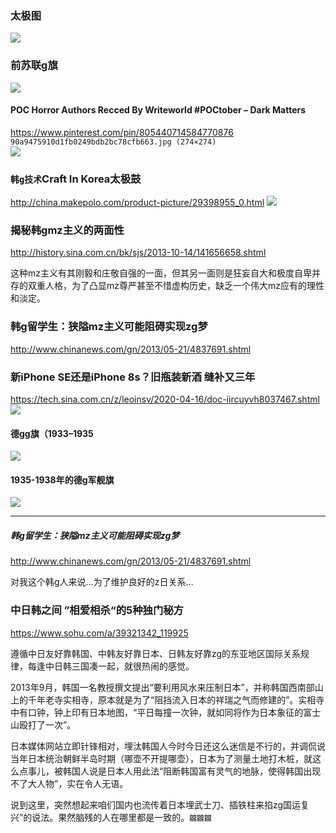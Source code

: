 ### 太极图
![](https://upload.wikimedia.org/wikipedia/commons/1/17/Yin_yang.svg)

### 前苏联g旗
![](https://upload.wikimedia.org/wikipedia/commons/a/a9/Flag_of_the_Soviet_Union.svg)

#### POC Horror Authors Recced By Writeworld #POCtober – Dark Matters
https://www.pinterest.com/pin/805440714584770876
`90a9475910d1fb0249bdb2bc78cfb663.jpg (274×274)`<br>
![](https://i.pinimg.com/564x/90/a9/47/90a9475910d1fb0249bdb2bc78cfb663.jpg)

### `韩g技术`Craft In Korea太极鼓
http://china.makepolo.com/product-picture/29398955_0.html
![](http://img5.makepolo.cn/images/formals/img/product/445/914/e065fd924165ec3b91095fddde156338.jpg)

### 揭秘韩gmz主义的两面性
http://history.sina.com.cn/bk/sjs/2013-10-14/141656658.shtml

这种mz主义有其刚毅和庄敬自强的一面，但其另一面则是狂妄自大和极度自卑并存的双重人格，为了凸显mz尊严甚至不惜虚构历史，缺乏一个伟大mz应有的理性和淡定。

### 韩g留学生：狭隘mz主义可能阻碍实现zg梦
http://www.chinanews.com/gn/2013/05-21/4837691.shtml

### 新iPhone SE还是iPhone 8s？旧瓶装新酒 缝补又三年
https://tech.sina.com.cn/z/leoinsv/2020-04-16/doc-iircuyvh8037467.shtml
![](http://n.sinaimg.cn/tech/transform/368/w550h618/20200416/7640-iskepxs4288687.jpg)

#### 德gg旗（1933–1935
![](https://upload.wikimedia.org/wikipedia/commons/f/fb/Flag_of_the_German_Reich_(1933–1935).svg)

#### 1935-1938年的德g军舰旗
![](https://upload.wikimedia.org/wikipedia/commons/a/a4/War_Ensign_of_Germany_(1935–1938).svg)

---
##### 韩g留学生：狭隘mz主义可能阻碍实现zg梦
http://www.chinanews.com/gn/2013/05-21/4837691.shtml

对我这个韩g人来说…为了维护良好的z日关系…

### 中日韩之间 ”相爱相杀“的5种独门秘方
https://www.sohu.com/a/39321342_119925

遵循中日友好靠韩国、中韩友好靠日本、日韩友好靠zg的东亚地区国际关系规律，每逢中日韩三国凑一起，就很热闹的感觉。

2013年9月，韩国一名教授撰文提出“要利用风水来压制日本”，并称韩国西南部山上的千年老寺实相寺，原本就是为了“阻挡流入日本的祥瑞之气而修建的”。实相寺中有口钟，钟上印有日本地图，“平日每撞一次钟，就如同将作为日本象征的富士山殴打了一次”。

日本媒体网站立即针锋相对，埋汰韩国人今时今日还这么迷信是不行的，并调侃说当年日本统治朝鲜半岛时期（哪壶不开提哪壶），日本为了测量土地打木桩，就这么点事儿，被韩国人说是日本人用此法“阻断韩国富有灵气的地脉，使得韩国出现不了大人物”，实在令人无语。

说到这里，突然想起来咱们国内也流传着日本埋武士刀、插铁柱来掐zg国运复兴”的说法。果然脑残的人在哪里都是一致的。`龖龖龖`
